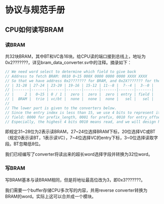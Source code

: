 # 协议与规范手册

## CPU如何读写BRAM

### 读BRAM

共32块BRAM，其中BT和VC各16块。给CPU读的端口接到总线上，地址为0x2???????，详见bram_data_converter.sv中的注释。摘录如下：

```c
// We need word select to determine which field to give back
// Address to fetch BRAM: 0010 0~15 000X 0000 0000 0000 XXXX XXXX
// So that we have address 0x2??????? for BRAM, and 0x2X??????? for the X-th trie.
// | 31-28 | 27-24 | 23-20 | 19-16 | 15-12 | 11--8 |  7--4 |  3--0 |
// |-------|-------|-------|-------|-------|-------|-------|-------|
// |     2 |  0~15 | 0 / 1 |  zero |  zero |  zero | entry | field |
// |  BRAM |  trie | vc/bt |  none |  none |  none |   sel |   sel |
//
// The lower part is given to the converters below.
// Since the entry index is less than 15, we use 4 bits to represent it.
// field: 0000 for prefix_length, 0001 for prefix, 0010 for entry_offset, 1000 for lc (no matter what entry is) and 1100 for rc.
// Especially, the highest 4 bits 0010 means read, and we will design how to write to BRAM using the highest 4 bits 0011.
```

即规定31~28位为2表示读BRAM，27~24位选择BRAM下标，20位选择VC或BT（规定0表示读BT，1表示读VC），7~4位选择VC的entry下标，3~0位选择读取字段。BT忽略低8位。

我们已经编写了converter将读出来的超长word选择字段并转换为32位word。

### 写BRAM

写BRAM基本与读BRAM相同，但是将地址最高位改为3，即0x3???????。

我们需要一个buffer存储CPU多次写的内容，并用reverse converter转换为BRAM的word。实际上这可以合并成一个模块。
